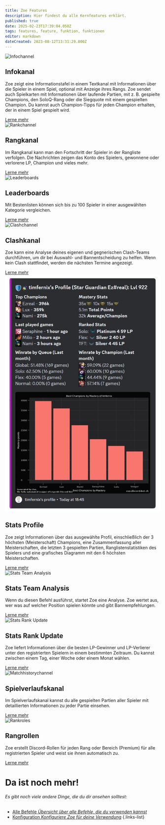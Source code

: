 ```yaml
---
title: Zoe Features
description: Hier findest du alle Kernfeatures erklärt.
published: true
date: 2025-02-23T17:39:04.050Z
tags: features, feature, funktion, funktionen
editor: markdown
dateCreated: 2023-08-12T13:31:29.800Z
---
```


<div class="container">
  <div class="features-grid">
    <div class="feature">
      <img src="/img/features/infopanel.jpg" alt="Infochannel"/>
      <h2><i class="mdi mdi-information-outline"></i> Infokanal</h2>
      <p>Zoe zeigt eine Informationstafel in einem Textkanal mit Informationen über die Spieler in einem Spiel, optional mit Anzeige ihres Rangs. Zoe sendet auch Spielkarten mit Informationen über laufende Partien, mit z. B. gespielte Champions, den SoloQ-Rang oder die Siegquote mit einem gespielten Champion. Du kannst auch Champion-Tipps für jeden Champion erhalten, der in einem Spiel gespielt wird.</p>
      <a href="/de/features/infochannel">Lerne mehr</a>
    </div>
    <div class="feature">
      <img src="/img/features/rankchannel_msg.png" alt="Rankchannel"/>
      <h2><i class="mdi mdi-trophy-outline"></i> Rangkanal</h2>
      <p>Im Rangkanal kann man den Fortschritt der Spieler in der Rangliste verfolgen. Die Nachrichten zeigen das Konto des Spielers, gewonnene oder verlorene LP, Champion und vieles mehr.</p>
      <a href="/de/features/rankchannel">Lerne mehr</a>
    </div>
    <div class="feature">
      <img src="/en_/en_leaderboard_championmasterypoints.png" alt="Leaderboards"/>
      <h2><i class="mdi mdi-dice-d10-outline"></i> Leaderboards</h2>
      <p>Mit Bestenlisten können sich bis zu 100 Spieler in einer ausgewählten Kategorie vergleichen.</p>
      <a href="/de/features/leaderboards">Lerne mehr</a>
    </div>
    <div class="feature">
      <img src="/en_/en_clashchannel_active.png" alt="Clashchannel"/>
      <h2><i class="mdi mdi-tournament"></i> Clashkanal</h2>
      <p>Zoe kann eine Analyse deines eigenen und gegnerischen Clash-Teams durchführen, um dir bei Auswahl- und Bannentscheidung zu helfen. Wenn kein Clash stattfindet, werden die nächsten Termine angezeigt.</p>
      <a href="/de/features/clashchannel">Lerne mehr</a>
    </div>
    <div class="feature">
      <img src="/img/commands/stats_profile.png" alt="Stats Profile"/>
      <h2><i class="mdi mdi-card-account-details-outline"></i> Stats Profile</h2>
      <p>Zoe zeigt Informationen über das ausgewählte Profil, einschließlich der 3 höchsten (Meisterschaft) Champions, eine Zusammenfassung aller Meisterschaften, die letzten 3 gespielten Partien, Ranglistenstatistiken des Spielers und eine grafisches Diagramm mit den 6 höchsten Meisterschaften.</p>
      <a href="/de/commands/stats/profile">Lerne mehr</a>
    </div>
    <div class="feature">
      <img src="/en_/en_stats_teamanalysis_picks.png" alt="Stats Team Analysis"/>
      <h2><i class="mdi mdi-account-group-outline"></i> Stats Team Analysis</h2>
      <p>Wenn du diesen Befehl ausführst, startet Zoe eine Analyse. Zoe wertet aus, wer was auf welcher Position spielen könnte und gibt Bannempfehlungen.</p>
      <a href="/de/commands/stats/teamanalysis">Lerne mehr</a>
    </div>
    <div class="feature">
      <img src="/en_/en_stats_rankupdate.png" alt="Stats Rank Update"/>
      <h2><i class="mdi mdi-chart-timeline-variant-shimmer"></i> Stats Rank Update</h2>
      <p>Zoe liefert Informationen über die besten LP-Gewinner und LP-Verlierer unter den registrierten Spielern in einem bestimmten Zeitraum. Du kannst zwischen einem Tag, einer Woche oder einem Monat wählen.</p>
      <a href="/de/commands/stats/rankupdate">Lerne mehr</a>
    </div>
    <div class="feature">
      <img src="/en_/en_matchhistorychannel_message_extended.png" alt="Matchhistorychannel"/>
      <h2><i class="mdi mdi-history"></i> Spielverlaufskanal</h2>
      <p>Im Spielverlaufskanal kannst du alle gespielten Partien aller Spieler mit detaillierten Informationen zu jeder Partie einsehen.</p>
      <a href="/de/features/matchhistorychannel">Lerne mehr</a>
    </div>
    <div class="feature">
      <img src="/improved_rankroles_5.png"  alt="Rankroles"/>
      <h2><i class="mdi mdi-account-outline"></i> Rangrollen</h2>
      <p>Zoe erstellt Discord-Rollen für jeden Rang oder Bereich (Premium) für alle registrierten Spieler und weist sie ihnen automatisch zu.</p>
      <a href="/de/features/rankroles">Lerne mehr</a>
    </div>
  </div>
</div>

# Da ist noch mehr!
###### Es gibt noch viele andere Dinge, die du dir ansehen solltest:
- [<i class="mdi mdi-message-outline"></i> Alle Befehle *Übersicht über alle Befehle, die du verwenden kannst*](/de/commands)
- [<i class="mdi mdi-cog-outline"></i> Konfiguration *Konfiguriere Zoe für deine Verwendung*](/de/Zoe-Configuration)
{.links-list}
